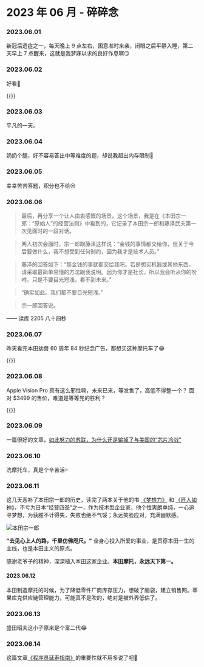 # 2023 年 06 月 - 碎碎念


### 2023.06.01
新冠后遗症之一，每天晚上 9 点左右，困意准时来袭，闭眼之后平静入睡，第二天早上 7 点醒来，这就是我梦寐以求的良好作息啊😏

### 2023.06.02
好看🥰

{{<bilibili BV1CT411K7vh>}}

### 2023.06.03
平凡的一天。

### 2023.06.04
奶奶个腿，好不容易答出中等难度的题，却说我超出内存限制🤬

### 2023.06.05
幸幸苦苦答题，积分也不给😒

### 2023.06.06
> 最后，再分享一个让人由衷感慨的场景。这个场景，我是在《本田宗一郎：“原始人”的经营法则》中看到的，它记录了本田宗一郎和藤泽武夫第一次见面时的一段对话。

> 两人初次会面时，宗一郎跟藤泽这样说：“金钱的事情都交给你，但关于今后要做什么，我不想受到任何制约，因为我才是技术人员。”

> 藤泽的回答如下：“那金钱的事就都交给我吧。若是想买机器或其他东西，请采取最简单易懂的方法跟我说明。因为你才是社长，所以我会听从你的吩咐。只是不要目光短浅，看不到未来。”

> “确实如此。我们都不要目光短浅。”

> 宗一郎回答说。

—— 读库 2205 八十四秒

### 2023.06.07
昨天看完本田幼兽 60 周年 84 秒纪念广告，都想买这种摩托车了😂

{{<bilibili BV1B3411U79d>}}

### 2023.06.08
Apple Vision Pro 真有这么邪性嘛，未来已来，等发售了，高低不得整一个？ 面对 $3499 的售价，难道是等等党的胜利？

{{<youtube WflBIbpeLKQ>}}

### 2023.06.09
一篇很好的文章，[如此努力的苏联，为什么还是输掉了与美国的“芯片冷战”](https://mp.weixin.qq.com/s/Vqd2tg0Rlx0bSaPxUYc9Cg)

### 2023.06.10
洗摩托车，真是个辛苦活💦

### 2023.06.11
这几天恶补了本田宗一郎的历史，读完了两本关于他的书 [《梦想力》](https://miasanmia.cc/reading-dream-power/) 和 [《匠人如神》](https://miasanmia.cc/reading-craftsmen-are-like-gods/)，不亏为日本“经营四圣”之一，作为技术型企业家，他个性爽朗单纯，一心追寻梦想，为获胜不计得失，失败也绝不气馁；永远笑脸应对，充满幽默感。

![本田宗一郎](https://upload.wikimedia.org/wikipedia/commons/b/bb/Honda_Souichiro_zaikai_1964.jpg)

**"去见心上人的路，千里仿佛咫尺。"** 全身心投入所爱的事业，是贯穿本田一生的主线，也是本田主义的原点。

感谢老爷子的精神，深深植入本田这家企业。**本田摩托，永远天下第一。**

#### 2023.06.12
本田制造摩托的时候，为了降低零件厂商库存压力，想破了脑袋，建立销售网。苹果库克供应链管理能力，可能真不是吹的，绝对是被外界低估了。
  
### 2023.06.13
盛田昭夫这小子原来是个富二代😂

### 2023.06.14
这篇文章[《程序员延寿指南》](https://github.com/geekan/HowToLiveLonger)的重要性就不用多说了吧🙂

